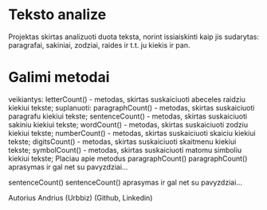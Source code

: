 # Teksto analize
Projektas skirtas analizuoti duota teksta, norint issiaiskinti kaip jis sudarytas: paragrafai, sakiniai, zodziai, raides ir t.t. ju kiekis ir pan.

# Galimi metodai
veikiantys:
letterCount() - metodas, skirtas suskaiciuoti abeceles raidziu kiekiui tekste;
suplanuoti:
paragraphCount() - metodas, skirtas suskaiciuoti paragrafu kiekiui tekste;
sentenceCount() - metodas, skirtas suskaiciuoti sakiniu kiekiui tekste;
wordCount() - metodas, skirtas suskaiciuoti zodziu kiekiui tekste;
numberCount() - metodas, skirtas suskaiciuoti skaiciu kiekiui tekste;
digitsCount() - metodas, skirtas suskaiciuoti skaitmenu kiekiui tekste;
symbolCount() - metodas, skirtas suskaiciuoti matomu simboliu kiekiui tekste;
Placiau apie metodus
paragraphCount()
paragraphCount() aprasymas ir gal net su pavyzdziai...

sentenceCount()
sentenceCount() aprasymas ir gal net su pavyzdziai...

Autorius
Andrius (Urbbiz) (Github, Linkedin)